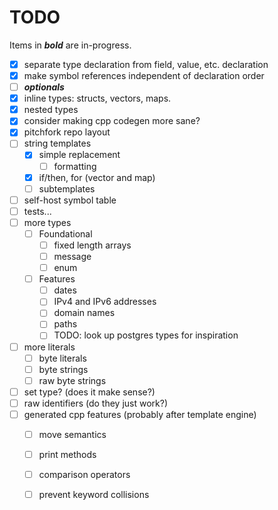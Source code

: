 # TODO

Items in ***bold*** are in-progress.

- [x] separate type declaration from field, value, etc. declaration
- [x] make symbol references independent of declaration order
- [ ] ***optionals***
- [x] inline types: structs, vectors, maps.
- [x] nested types
- [x] consider making cpp codegen more sane?
- [x] pitchfork repo layout
- [ ] string templates
    - [x] simple replacement
      - [ ] formatting
    - [x] if/then, for (vector and map)
    - [ ] subtemplates
- [ ] self-host symbol table
- [ ] tests...
- [ ] more types
  - [ ] Foundational
    - [ ] fixed length arrays
    - [ ] message
    - [ ] enum
  - [ ] Features
    - [ ] dates
    - [ ] IPv4 and IPv6 addresses
    - [ ] domain names
    - [ ] paths
    - [ ] TODO: look up postgres types for inspiration
- [ ] more literals
  - [ ] byte literals
  - [ ] byte strings
  - [ ] raw byte strings
- [ ] set type? (does it make sense?)
- [ ] raw identifiers (do they just work?)
- [ ] generated cpp features (probably after template engine)
  - [ ] move semantics
  - [ ] print methods
  - [ ] comparison operators
  - [ ] prevent keyword collisions

